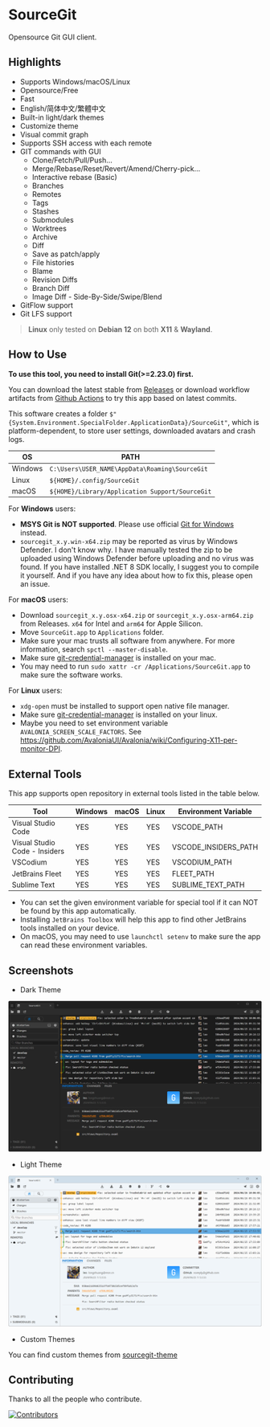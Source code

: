 # SourceGit

Opensource Git GUI client.

## Highlights

* Supports Windows/macOS/Linux
* Opensource/Free
* Fast
* English/简体中文/繁體中文
* Built-in light/dark themes
* Customize theme
* Visual commit graph
* Supports SSH access with each remote
* GIT commands with GUI
  * Clone/Fetch/Pull/Push...
  * Merge/Rebase/Reset/Revert/Amend/Cherry-pick...
  * Interactive rebase (Basic)
  * Branches
  * Remotes
  * Tags
  * Stashes
  * Submodules
  * Worktrees
  * Archive
  * Diff
  * Save as patch/apply
  * File histories
  * Blame
  * Revision Diffs
  * Branch Diff
  * Image Diff - Side-By-Side/Swipe/Blend
* GitFlow support
* Git LFS support

> **Linux** only tested on **Debian 12** on both **X11** & **Wayland**.

## How to Use

**To use this tool, you need to install Git(>=2.23.0) first.**

You can download the latest stable from [Releases](https://github.com/sourcegit-scm/sourcegit/releases/latest) or download workflow artifacts from [Github Actions](https://github.com/sourcegit-scm/sourcegit/actions) to try this app based on latest commits.

This software creates a folder `$"{System.Environment.SpecialFolder.ApplicationData}/SourceGit"`, which is platform-dependent, to store user settings, downloaded avatars and crash logs. 

| OS | PATH |
| --- | --- |
| Windows | `C:\Users\USER_NAME\AppData\Roaming\SourceGit` |
| Linux | `${HOME}/.config/SourceGit` |
| macOS | `${HOME}/Library/Application Support/SourceGit` |

For **Windows** users:

* **MSYS Git is NOT supported**. Please use official [Git for Windows](https://git-scm.com/download/win) instead.
* `sourcegit_x.y.win-x64.zip` may be reported as virus by Windows Defender. I don't know why. I have manually tested the zip to be uploaded using Windows Defender before uploading and no virus was found. If you have installed .NET 8 SDK locally, I suggest you to compile it yourself. And if you have any idea about how to fix this, please open an issue.

For **macOS** users:

* Download `sourcegit_x.y.osx-x64.zip` or `sourcegit_x.y.osx-arm64.zip` from Releases. `x64` for Intel and `arm64` for Apple Silicon.
* Move `SourceGit.app` to `Applications` folder.
* Make sure your mac trusts all software from anywhere. For more information, search `spctl --master-disable`.
* Make sure [git-credential-manager](https://github.com/git-ecosystem/git-credential-manager/releases) is installed on your mac.
* You may need to run `sudo xattr -cr /Applications/SourceGit.app` to make sure the software works.

For **Linux** users:

* `xdg-open` must be installed to support open native file manager.
* Make sure [git-credential-manager](https://github.com/git-ecosystem/git-credential-manager/releases) is installed on your linux.
* Maybe you need to set environment variable `AVALONIA_SCREEN_SCALE_FACTORS`. See https://github.com/AvaloniaUI/Avalonia/wiki/Configuring-X11-per-monitor-DPI. 

## External Tools

This app supports open repository in external tools listed in the table below.

| Tool | Windows | macOS | Linux | Environment Variable |
| --- | --- | --- | --- | --- |
| Visual Studio Code | YES | YES | YES | VSCODE_PATH |
| Visual Studio Code - Insiders | YES | YES | YES | VSCODE_INSIDERS_PATH |
| VSCodium | YES | YES | YES | VSCODIUM_PATH |
| JetBrains Fleet | YES | YES | YES | FLEET_PATH |
| Sublime Text | YES | YES | YES | SUBLIME_TEXT_PATH |

* You can set the given environment variable for special tool if it can NOT be found by this app automatically. 
* Installing `JetBrains Toolbox` will help this app to find other JetBrains tools installed on your device.
* On macOS, you may need to use `launchctl setenv` to make sure the app can read these environment variables.

## Screenshots

* Dark Theme

![Theme Dark](./screenshots/theme_dark.png)

* Light Theme

![Theme Light](./screenshots/theme_light.png)

* Custom Themes

You can find custom themes from [sourcegit-theme](https://github.com/sourcegit-scm/sourcegit-theme.git)

## Contributing

Thanks to all the people who contribute.

[![Contributors](https://contrib.rocks/image?repo=sourcegit-scm/sourcegit&columns=10)](https://github.com/sourcegit-scm/sourcegit/graphs/contributors)
